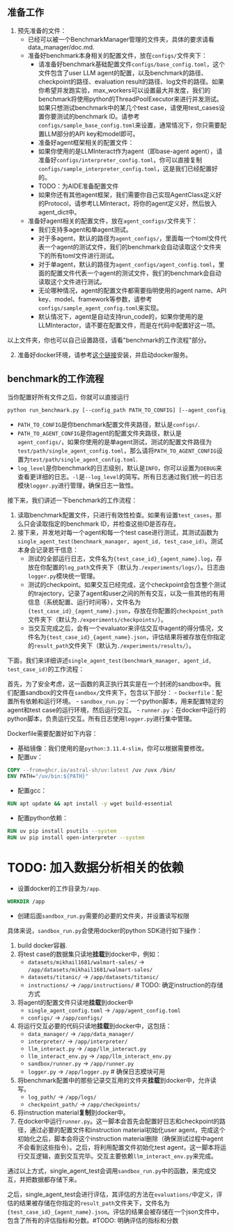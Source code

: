 ## 准备工作
1. 预先准备的文件：
    - 已经可以被一个BenchmarkManager管理的文件夹，具体的要求请看data_manager/doc.md.
    - 准备好benchmark本身相关的配置文件，放在`configs/`文件夹下：
        - 请准备好benchmark基础配置文件`configs/base_config.toml`，这个文件包含了user LLM agent的配置，以及benchmark的路径、checkpoint的路径、evaluation result的路径、log文件的路径。如果你希望并发跑实验，max_workers可以设置最大并发度，我们的benchmark将使用python的ThreadPoolExecutor来进行并发测试。如果只想测试benchmark中的某几个test case，请使用test_cases设置你要测试的benchmark ID。请参考`configs/sample_base_config.toml`来设置，通常情况下，你只需要配置LLM部分的API key和model即可。
        - 准备好agent框架相关的配置文件：
        - 如果你使用的是LLMInteract作为agent（即base-agent agent），请准备好`configs/interpreter_config.toml`，你可以直接复制`configs/sample_interpreter_config.toml`，这是我们已经配置好的。
        - TODO：为AIDE准备配置文件
        - 如果你还有其他agent框架，我们需要你自己实现AgentClass定义好的Protocol，请参考LLMInteract，将你的agent定义好，然后放入agent_dict中。
    - 准备好agent相关的配置文件，放在`agent_configs/`文件夹下：
        - 我们支持多agent和单agent测试。
        - 对于多agent，默认的路径为`agent_configs/`，里面每一个toml文件代表一个agent的测试文件，我们的benchmark会自动读取这个文件夹下的所有toml文件进行测试。
        - 对于单agent，默认的路径为`agent_configs/agent_config.toml`，里面的配置文件代表一个agent的测试文件，我们的benchmark会自动读取这个文件进行测试。
        - 无论哪种情况，agent的配置文件都需要指明使用的agent name、API key、model、framework等参数，请参考`configs/sample_agent_config.toml`来实现。
        - 默认情况下，agent是自动支持run_code的，如果你使用的是LLMInteractor，请不要在配置文件，而是在代码中配置好这一项。

以上文件夹，你也可以自己设置路径，请看"benchmark的工作流程"部分。

2. 准备好docker环境，请参考[这个链接](https://docs.docker.com/engine/install/)安装，并启动docker服务。

## benchmark的工作流程

当你配置好所有文件之后，你就可以直接运行
```bash
python run_benchmark.py [--config_path PATH_TO_CONFIG] [--agent_config_path PATH_TO_AGENT_CONFIG] [--log_level INFO] [-l INFO]
```
- `PATH_TO_CONFIG`是你benchmark配置文件夹路径，默认是`configs/`.
- `PATH_TO_AGENT_CONFIG`是你agent的配置文件夹路径，默认是`agent_configs/`，如果你使用的是单agent测试，测试的配置文件路径为`test/path/single_agent_config.toml`，那么请将`PATH_TO_AGENT_CONFIG`设置为`test/path/single_agent_config.toml`.
- `log_level`是你benchmark的日志级别，默认是`INFO`，你可以设置为`DEBUG`来查看更详细的日志。`-l`是`--log_level`的简写。所有日志通过我们统一的日志模块`logger.py`进行管理，确保日志一致性。

接下来，我们讲述一下benchmark的工作流程：
1. 读取benchmark配置文件，只进行有效性检查。如果有设置`test_cases`，那么只会读取指定的benchmark ID，并检查这些ID是否存在。
2. 接下来，并发地对每一个agent和每一个test case进行测试，其测试函数为`single_agent_test(benchmark_manager, agent_id, test_case_id)`。测试本身会记录若干信息：
    - 测试的全部运行日志，文件名为`{test_case_id}_{agent_name}.log`，存放在你配置的`log_path`文件夹下（默认为`./experiments/logs/`）。日志由`logger.py`模块统一管理。
    - 测试的checkpoint。如果交互已经完成，这个checkpoint会包含整个测试的trajectory，记录了agent和user之间的所有交互，以及一些其他的有用信息（系统配置、运行时间等），文件名为`{test_case_id}_{agent_name}.json`，存放在你配置的`checkpoint_path`文件夹下（默认为`./experiments/checkpoints/`）。
    - 当交互完成之后，会有一个evaluator来评估交互中agent的得分情况，文件名为`{test_case_id}_{agent_name}.json`，评估结果将被存放在你指定的`result_path`文件夹下（默认为`./experiments/results/`）。

下面，我们来详细讲述`single_agent_test(benchmark_manager, agent_id, test_case_id)`的工作流程：

首先，为了安全考虑，这一函数的真正执行其实是在一个封闭的sandbox中。我们配置sandbox的文件在`sandbox/`文件夹下，包含以下部分：
    - `Dockerfile`：配置所有依赖和运行环境。
    - `sandbox_run.py`：一个python脚本，用来配置特定的agent和test case的运行环境，然后运行交互。
    - `runner.py`：在docker中运行的python脚本，负责运行交互。所有日志使用`logger.py`进行集中管理。

Dockerfile需要配置好如下内容：
- 基础镜像：我们使用的是`python:3.11.4-slim`，你可以根据需要修改。
- 配置uv：
```dockerfile
COPY --from=ghcr.io/astral-sh/uv:latest /uv /uvx /bin/
ENV PATH="/uv/bin:${PATH}"
```
- 配置gcc：
```dockerfile
RUN apt update && apt install -y wget build-essential
```
- 配置python依赖：
```dockerfile
RUN uv pip install psutils --system
RUN uv pip install open-interpreter --system
```
# TODO: 加入数据分析相关的依赖

- 设置docker的工作目录为`/app`.
```dockerfile
WORKDIR /app
```
- 创建后面`sandbox_run.py`需要的必要的文件夹，并设置读写权限

具体来说，`sandbox_run.py`会使用docker的python SDK进行如下操作：
1. build docker容器.
2. 将test case的数据集只读地**挂载**到docker中，例如：
    - `datasets/mikhail1681/walmart-sales/` -> `/app/datasets/mikhail1681/walmart-sales/`
    - `datasets/titanic/` -> `/app/datasets/titanic/`
    - `instructions/` -> `/app/instructions/` # TODO: 确定instruction的存储方式
3. 将agent的配置文件只读地**挂载**到docker中
    - `single_agent_config.toml` -> `/app/agent_config.toml`
    - `configs/` -> `/app/configs/`
4. 将运行交互必要的代码只读地**挂载**到docker中，这包括：
    - `data_manager/` -> `/app/data_manager/`
    - `interpreter/` -> `/app/interpreter/`
    - `llm_interact.py` -> `/app/llm_interact.py`
    - `llm_interact_env.py` -> `/app/llm_interact_env.py`
    - `sandbox/runner.py` -> `/app/runner.py`
    - `logger.py` -> `/app/logger.py` # 确保日志模块可用
5. 将benchmark配置中的那些记录交互用的文件夹**挂载**到docker中，允许读写。
    - `log_path/` -> `/app/logs/`
    - `checkpoint_path/` -> `/app/checkpoints/`
6. 将instruction material**复制**到docker中。
7. 在docker中运行`runner.py`。这一脚本会首先会配置好日志和checkpoint的路径，通过必要的配置文件和instruction material初始化user agent，完成这个初始化之后，脚本会将这个instruction material删除（确保测试过程中agent不会看到这些指令）。之后，将利用配置文件初始化test agent，这一脚本将运行交互逻辑，直到交互完毕。交互主要依赖`llm_interact_env.py`来完成。

通过以上方式，single_agent_test会调用`sandbox_run.py`中的函数，来完成交互，并把数据都存储下来。

之后，single_agent_test会进行评估，其评估的方法在`evaluations/`中定义，评估的结果被存储在你指定的`result_path`文件夹下，文件名为`{test_case_id}_{agent_name}.json`。评估的结果会被存储在一个json文件中，包含了所有的评估指标和分数。#TODO: 明确评估的指标和分数